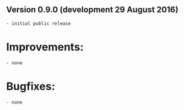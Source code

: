 Version     0.9.0 (development 29 August 2016)
------------------------
    - initial public release
    
# Improvements:
    - none
    
# Bugfixes:
    - none
